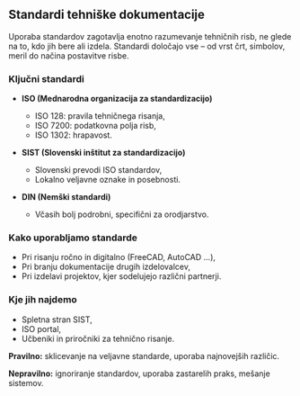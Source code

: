 ## Standardi tehniške dokumentacije

Uporaba standardov zagotavlja enotno razumevanje tehničnih risb, ne glede na to, kdo jih bere ali izdela. Standardi določajo vse – od vrst črt, simbolov, meril do načina postavitve risbe.

### Ključni standardi

* **ISO (Mednarodna organizacija za standardizacijo)**

  * ISO 128: pravila tehničnega risanja,
  * ISO 7200: podatkovna polja risb,
  * ISO 1302: hrapavost.

* **SIST (Slovenski inštitut za standardizacijo)**

  * Slovenski prevodi ISO standardov,
  * Lokalno veljavne oznake in posebnosti.

* **DIN (Nemški standardi)**

  * Včasih bolj podrobni, specifični za orodjarstvo.

### Kako uporabljamo standarde

* Pri risanju ročno in digitalno (FreeCAD, AutoCAD ...),
* Pri branju dokumentacije drugih izdelovalcev,
* Pri izdelavi projektov, kjer sodelujejo različni partnerji.

### Kje jih najdemo

* Spletna stran SIST,
* ISO portal,
* Učbeniki in priročniki za tehnično risanje.

**Pravilno:** sklicevanje na veljavne standarde, uporaba najnovejših različic.

**Nepravilno:** ignoriranje standardov, uporaba zastarelih praks, mešanje sistemov.


